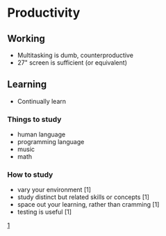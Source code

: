 # Productivity

## Working

*   Multitasking is dumb, counterproductive
*   27" screen is sufficient (or equivalent)

## Learning

*   Continually learn

### Things to study

*   human language
*   programming language
*   music
*   math

### How to study

*   vary your environment [1]
*   study distinct but related skills or concepts [1]
*   space out your learning, rather than cramming [1]
*   testing is useful [1]

[1](http://www.nytimes.com/2010/09/07/health/views/07mind.html)
